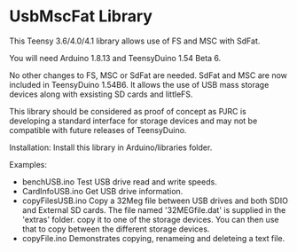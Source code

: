 # UsbMscFat Library

This Teensy 3.6/4.0/4.1 library allows use of FS and MSC with SdFat.

You will need Arduino 1.8.13 and TeensyDuino 1.54 Beta 6.

No other changes to FS, MSC or SdFat are needed. SdFat and MSC are now included in TeensyDuino 1.54B6.
It allows the use of USB mass storage devices along with exsisting SD cards and littleFS.

This library should be considered as proof of concept as PJRC is developing a standard interface for storage devices and may not be compatible with future releases of TeensyDuino.

Installation:
  Install this library in Arduino/libraries folder.
  
Examples:
- benchUSB.ino     Test USB drive read and write speeds.
- CardInfoUSB.ino  Get USB drive information.
- copyFilesUSB.ino Copy a 32Meg file between USB drives and both SDIO and External SD cards. The file named '32MEGfile.dat' is supplied in the 'extras' folder. copy it to one of the storage devices. You can then use that to copy between the different storage devices.
- copyFile.ino     Demonstrates copying, renameing and deleteing a text file.
